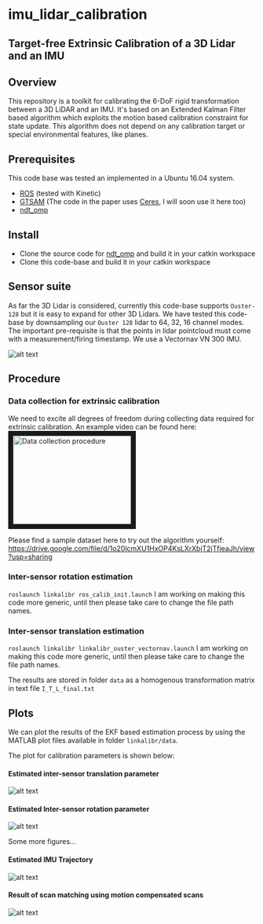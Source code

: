 # imu_lidar_calibration
## Target-free Extrinsic Calibration of a 3D Lidar and an IMU

## Overview

This repository is a toolkit for calibrating the 6-DoF rigid transformation between a 3D LiDAR and an IMU. It's based on an Extended Kalman Filter based algorithm which exploits the motion based calibration constraint for state update. This algorithm does not depend on any calibration target or special environmental features, like planes.

## Prerequisites 
This code base was tested an implemented in a Ubuntu 16.04 system.
- [ROS](http://wiki.ros.org/ROS/Installation) (tested with Kinetic)
- [GTSAM](https://gtsam.org/build/) (The code in the paper uses [Ceres](http://ceres-solver.org/installation.html), I will soon use it here too)
- [ndt_omp](https://github.com/APRIL-ZJU/ndt_omp) 

## Install

- Clone the source code for [ndt_omp](https://github.com/APRIL-ZJU/ndt_omp) and build it in your catkin workspace
- Clone this code-base and build it in your catkin workspace

## Sensor suite

As far the 3D Lidar is considered, currently this code-base supports `Ouster-128` but it is easy to expand for other 3D Lidars. We have tested this code-base by downsampling our `Ouster 128` lidar to 64, 32, 16 channel modes. The important pre-requisite is that the points in lidar pointcloud must come with a measurement/firing timestamp. We use a Vectornav VN 300 IMU. 

![alt text](https://github.com/SubMishMar/imu_lidar_calibration/blob/main/figures/lidar_imu_setup.png?raw=true)

## Procedure

### Data collection for extrinsic calibration
We need to excite all degrees of freedom during collecting data required for extrinsic calibration. An example video can be found here: 
<a href="http://www.youtube.com/watch?feature=player_embedded&v=2IX5LVTDkLc
" target="_blank"><img src="http://img.youtube.com/vi/v=2IX5LVTDkLc/0.jpg" 
alt="Data collection procedure" width="240" height="180" border="10" /></a>

Please find a sample dataset here to try out the algorithm yourself: https://drive.google.com/file/d/1o20lcmXU1HxOP4KsLXrXbjT2jTfjeaJh/view?usp=sharing

### Inter-sensor rotation estimation
`roslaunch linkalibr ros_calib_init.launch`
I am working on making this code more generic, until then please take care to change the file path names.

### Inter-sensor translation estimation 
`roslaunch linkalibr linkalibr_ouster_vectornav.launch`
I am working on making this code more generic, until then please take care to change the file path names.

The results are stored in folder `data` as a homogenous transformation matrix in text file `I_T_L_final.txt`

## Plots
We can plot the results of the EKF based estimation process by using the MATLAB plot files available in folder `linkalibr/data`. 

The plot for calibration parameters is shown below:

#### Estimated inter-sensor translation parameter
![alt text](https://github.com/SubMishMar/imu_lidar_calibration/blob/main/figures/calibXYZ.jpg?raw=true)

#### Estimated Inter-sensor rotation parameter
![alt text](https://github.com/SubMishMar/imu_lidar_calibration/blob/main/figures/calibEulerXYZ.jpg?raw=true)

Some more figures...

#### Estimated IMU Trajectory
![alt text](https://github.com/SubMishMar/imu_lidar_calibration/blob/main/figures/trajectoryXYZ.jpg?raw=true)

#### Result of scan matching using motion compensated scans
![alt text](https://github.com/SubMishMar/imu_lidar_calibration/blob/main/figures/map.png?raw=true)
